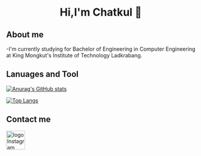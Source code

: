 <h1 align= 'center'>
Hi,I'm Chatkul 🤣
</h1>

## About me
-I'm currently studying for Bachelor of Engineering in Computer Engineering at King Mongkut's Institute of Technology Ladkrabang.

## Lanuages and Tool

[![Anurag's GitHub stats](https://github-readme-stats.vercel.app/api?username=MisterCellar)](https://github.com/anuraghazra/github-readme-stats)

[![Top Langs](https://github-readme-stats.vercel.app/api/top-langs/?username=anuraghazra)](https://github.com/anuraghazra/github-readme-stats)

## Contact me
[<img src="https://www.transparentpng.com/thumb/logo-instagram/kuQpOb-logo-instagram-images.png" alt="logo Instagram Images @transparentpng.com" width='50px'/>][IG]

<!--
**MisterCellar/MisterCellar** is a ✨ _special_ ✨ repository because its `README.md` (this file) appears on your GitHub profile.

Here are some ideas to get you started:

- 🔭 I’m currently working on ...
- 🌱 I’m currently learning ...
- 👯 I’m looking to collaborate on ...
- 🤔 I’m looking for help with ...
- 💬 Ask me about ...
- 📫 How to reach me: ...
- 😄 Pronouns: ...
- ⚡ Fun fact: ...
-->
[IG]: https://www.instagram.com/bchatkul/?hl=en
